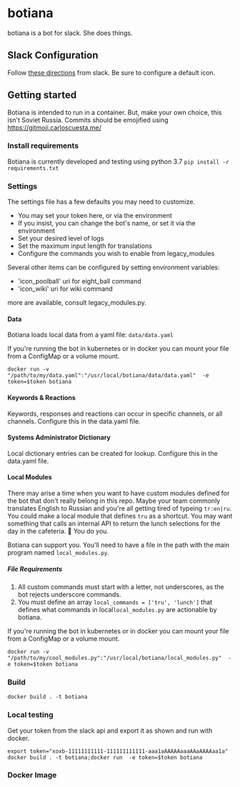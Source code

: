# botiana
botiana is a bot for slack. She does things. 

## Slack Configuration
Follow [these directions](https://slack.com/help/articles/115005265703-create-a-bot-for-your-workspace) from slack. Be sure to configure a default icon.

## Getting started
Botiana is intended to run in a container. But, make your own choice, this isn't Soviet Russia.
Commits should be emojified using https://gitmoji.carloscuesta.me/ 

### Install requirements
Botiana is currently developed and testing using python 3.7
`pip install -r requirements.txt`

### Settings
The settings file has a few defaults you may need to customize. 
 - You may set your token here, or via the environment
 - If you insist, you can change the bot's name, or set it via the environment
 - Set your desired level of logs
 - Set the maximum input length for translations
 - Configure the commands you wish to enable from legacy_modules
 
Several other items can be configured by setting environment variables:
 - 'icon_poolball' uri for eight_ball command
 - 'icon_wiki'     uri for wiki command

more are available, consult legacy_modules.py.

#### Data
Botiana loads local data from a yaml file: `data/data.yaml`

If you're running the bot in kubernetes or in docker you can mount your file from a ConfigMap or a volume mount.

`docker run -v "/path/to/my/data.yaml":"/usr/local/botiana/data/data.yaml"  -e token=$token botiana`

#### Keywords & Reactions
Keywords, responses and reactions can occur in specific channels, or all channels. Configure this in the data.yaml file.

#### Systems Administrator Dictionary
Local dictionary entries can be created for lookup. Configure this in the data.yaml file.

#### Local Modules
There may arise a time when you want to have custom modules defined for the bot that don't really belong in this repo. Maybe your team commonly translates English to Russian and you're all getting tired of typeing `tr:en|ru`. You could make a local module that defines `tru` as a shortcut. You may want something that calls an internal API to return the lunch selections for the day in the cafeteria. :shrug: You do you. 

Botiana can support you. You'll need to have a file in the path with the main program named `local_modules.py`. 

##### File Requirements
1. All custom commands must start with a letter, not underscores, as the bot rejects underscore commands.
1. You must define an array  `local_commands = ['tru', 'lunch']` that defines what commands in local`local_modules.py` are actionable by botiana. 

If you're running the bot in kubernetes or in docker you can mount your file from a ConfigMap or a volume mount.

`docker run -v "/path/to/my/cool_modules.py":"/usr/local/botiana/local_modules.py"  -e token=$token botiana`

### Build
`docker build . -t botiana`

### Local testing
Get your token from the slack api and export it as shown and run with docker.
```
export token="xoxb-11111111111-111111111111-aaa1aAAAAAaaaAAaAAAAaa1a"
docker build . -t botiana;docker run  -e token=$token botiana
```

### Docker Image
